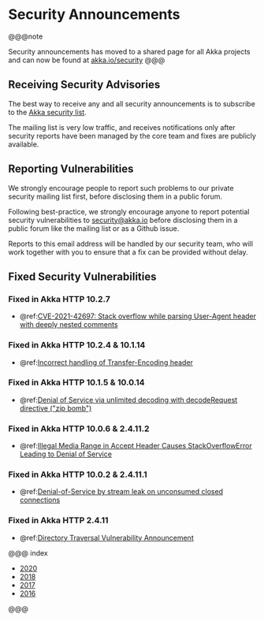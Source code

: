 # Security Announcements

@@@note

Security announcements has moved to a shared page for all Akka projects and can now be found at [akka.io/security](https://akka.io/security) 
@@@

## Receiving Security Advisories
The best way to receive any and all security announcements is to subscribe to the [Akka security list](https://groups.google.com/forum/#!forum/akka-security).

The mailing list is very low traffic, and receives notifications only after security reports have been managed by the core team and fixes are publicly available.

## Reporting Vulnerabilities

We strongly encourage people to report such problems to our private security mailing list first, before disclosing them in a public forum.

Following best-practice, we strongly encourage anyone to report potential security 
vulnerabilities to security@akka.io before disclosing them in a public forum like the mailing list or as a Github issue.

Reports to this email address will be handled by our security team, who will work together with you
to ensure that a fix can be provided without delay.

## Fixed Security Vulnerabilities

### Fixed in Akka HTTP 10.2.7

* @ref:[CVE-2021-42697: Stack overflow while parsing User-Agent header with deeply nested comments](security/2021-CVE-2021-42697-stack-overflow-parsing-user-agent.md)

### Fixed in Akka HTTP 10.2.4 & 10.1.14

* @ref:[Incorrect handling of Transfer-Encoding header](security/2021-02-24-incorrect-handling-of-Transfer-Encoding-header.md)

### Fixed in Akka HTTP 10.1.5 & 10.0.14

* @ref:[Denial of Service via unlimited decoding with decodeRequest directive ("zip bomb")](security/2018-09-05-denial-of-service-via-decodeRequest.md)

### Fixed in Akka HTTP 10.0.6 & 2.4.11.2

* @ref:[Illegal Media Range in Accept Header Causes StackOverflowError Leading to Denial of Service](security/2017-05-03-illegal-media-range-in-accept-header-causes-stackoverflowerror.md)

### Fixed in Akka HTTP 10.0.2 & 2.4.11.1

* @ref:[Denial-of-Service by stream leak on unconsumed closed connections](security/2017-01-23-denial-of-service-via-leak-on-unconsumed-closed-connections.md)

### Fixed in Akka HTTP 2.4.11

* @ref:[Directory Traversal Vulnerability Announcement](security/2016-09-30-windows-directory-traversal.md)


@@@ index

 * [2020](security/2021.md)
 * [2018](security/2018.md)
 * [2017](security/2017.md)
 * [2016](security/2016.md)

@@@